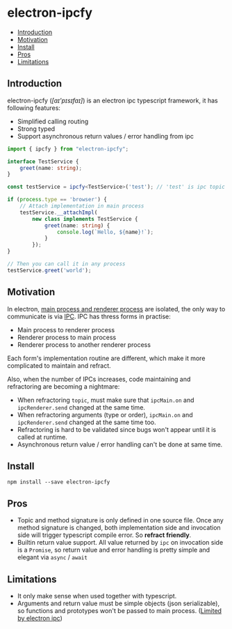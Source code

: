 # electron-ipcfy

* [Introduction](#introduction)
* [Motivation](#motivation)
* [Install](#install)
* [Pros](#pros)
* [Limitations](#limitations)

## Introduction

electron-ipcfy (_[aɪ'pɪsɪfaɪ]_) is an electron ipc typescript framework, it has following features:

* Simplified calling routing
* Strong typed
* Support asynchronous return values / error handling from ipc

```ts
import { ipcfy } from "electron-ipcfy";

interface TestService {
    greet(name: string);
}

const testService = ipcfy<TestService>('test'); // 'test' is ipc topic id

if (process.type == 'browser') {
    // Attach implementation in main process
    testService.__attachImpl(
        new class implements TestService {
            greet(name: string) {
                console.log(`Hello, ${name}!`);
            }
        });
}

// Then you can call it in any process
testService.greet('world');
```

## Motivation

In electron, [main process and renderer process](https://github.com/electron/electron/blob/master/docs/tutorial/application-architecture.md#main-and-renderer-processes) are isolated, the only way to communicate is via [IPC](https://github.com/electron/electron/blob/master/docs/api/ipc-main.md). IPC has thress forms in practise:

* Main process to renderer process
* Renderer process to main process
* Renderer process to another renderer process

Each form's implementation routine are different, which make it more complicated to maintain and refract.

Also, when the number of IPCs increases, code maintaining and refractoring are becoming a nightmare:

* When refractoring `topic`, must make sure that `ipcMain.on` and `ipcRenderer.send` changed at the same time.
* When refractoring arguments (type or order), `ipcMain.on` and `ipcRenderer.send` changed at the same time too.
* Refractoring is hard to be validated since bugs won't appear until it is called at runtime.
* Asynchronous return value / error handling can't be done at same time.

## Install

```
npm install --save electron-ipcfy
```

## Pros

* Topic and method signature is only defined in one source file. Once any method signature is changed, both implementation side and invocation side will trigger typescript compile error. So **refract friendly**.
* Builtin return value support. All value returned by `ipc` on invocation side is a `Promise`, so return value and error handling is pretty simple and elegant via `async` / `await`

## Limitations

* It only make sense when used together with typescript.
* Arguments and return value must be simple objects (json serializable), so functions and prototypes won't be passed to main process. ([Limited by electron ipc](https://electronjs.org/docs/api/ipc-renderer#ipcrenderersendchannel-arg1-arg2-))